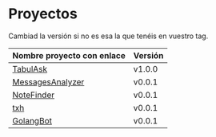 # Proyectos

Cambiad la versión si no es esa la que tenéis en vuestro tag.

| Nombre proyecto con enlace                                              | Versión |
|-------------------------------------------------------------------------|---------|
| [TabulAsk](https://github.com/Curso-DA-Python-I/TabulAsk)               | v1.0.0 |
| [MessagesAnalyzer](https://github.com/BotAnalyzer/MessagesAnalyzer)     | v0.0.1 |
| [NoteFinder](https://github.com/Python-V-AgilGRX/NoteFinder)            | v0.0.1 |
| [txh](https://github.com/typescript-caterpillar/txh)                    | v0.0.1 |
| [GolangBot](https://github.com/GolangParty/GolangRepo)                  | v0.0.1 |
